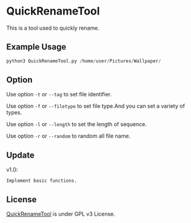 QuickRenameTool
===============

This is a tool used to quickly rename.

Example Usage
-------------

```python
python3 QuickRenameTool.py /home/user/Pictures/Wallpaper/
```

Option
-------
Use option `-t` or `--tag` to set file identifier.

Use option `-f` or `--filetype` to set file type.And you can set a variety of types.

Use option `-l` or `--length` to set the length of sequence.

Use option `-r` or `--random` to random all file name.


Update
------
v1.0:
	
	Implement basic functions.
	
	
License
-------
[QuickRenameTool](https://github.com/lintmx/QuickRenameTool) is under GPL v3 License.